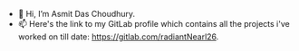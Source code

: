 - 👋 Hi, I’m Asmit Das Choudhury.
- 📫 Here's the link to my GitLab profile which contains all the projects i've worked on till date: https://gitlab.com/radiantNearl26.
